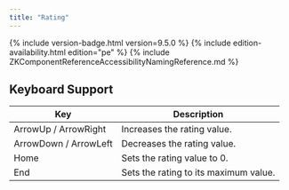 ```yaml
---
title: "Rating"
---
```


 {% include
version-badge.html version=9.5.0 %} <!--REQUIRED ZK EDITION: PE -->
{% include edition-availability.html edition="pe" %} {% include
ZKComponentReferenceAccessibilityNamingReference.md %}

## Keyboard Support

| Key | Description |
|---|---|
| ArrowUp / ArrowRight | Increases the rating value. |
| ArrowDown / ArrowLeft | Decreases the rating value. |
| Home | Sets the rating value to 0. |
| End | Sets the rating to its maximum value. |
